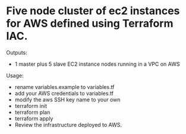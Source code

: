 Five node cluster of ec2 instances for AWS defined using Terraform IAC.
=======================================================================

Outputs:

- 1 master plus 5 slave EC2 instance nodes running in a VPC on AWS

Usage:

- rename variables.example to variables.tf
- add your AWS credentials to variables.tf
- modify the aws SSH key name to your own
- terraform init
- terraform plan
- terraform apply
- Review the infrastructure deployed to AWS.

